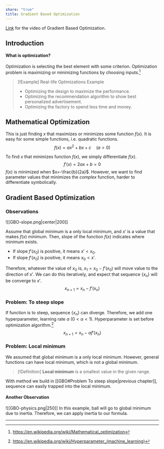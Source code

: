 ```yaml
---
share: "true"
title: Gradient Based Optimization
---
```

[Link](https://www.youtube.com/watch?v=atXrbIY6iyQ) for the video of Gradient Based Optimization.
## Introduction
#### What is optimization?
Optimization is selecting the best element with some criterion. Optimization problem is maximizing or minimizing functions by choosing inputs.[^1]

> [!Example] Real-life Optimizations Example
> - Optimizing the design to maximize the performance.
> - Optimizing the recommendation algorithm to show best personalized advertisement.
> - Optimizing the factory to spend less time and money.

## Mathematical Optimization
This is just finding $x$ that maximizes or minimizes some function $f(x)$. It is easy for some simple functions, i.e. quadratic functions.
$$
f(x)= ax^2 + bx+c \quad (a>0)
$$

To find $x$ that minimizes function $f(x)$, we simply differentiate $f(x)$.
$$
f'(x)=2ax+b=0
$$
$f(x)$ is minimized when $x=-\frac{b}{2a}$.
However, we want to find parameter values that minimizes the *complex* function, harder to differentiate symbolically.

## Gradient Based Optimization
### Observations
![[GBO-slope.png|center|200]]
<br/>

Assume that global minimum is a only local minimum, and $x'$ is a value that makes $f(x)$ minimum.
Then, slope of the function $f(x)$ indicates where minimum exists.
- If slope $f'(x_0)$ is positive, it means $x' < x_0$.
- If slope $f'(x_0)$ is positive, it means $x_0 < x'$.

Therefore, whatever the value of $x_0$ is, $x_1 = x_0 - f'(x_0)$ will move value to the direction of $x'$.
We can do this iteratively, and expect that sequence $\{x_n\}$ will be converge to $x'$.
$$
x_{n+1} = x_n - f'(x_n)
$$
### Problem: To steep slope
If function is to steep, sequence $\{x_n\}$ can diverge. Therefore, we add one hyperparameter, learning rate $\alpha\ (0<\alpha<1)$. Hyperparameter is set before optimization algorithm.[^2]
$$
x_{n+1} = x_n - \alpha f'(x_n)
$$
### Problem: Local minimum
We assumed that global minimum is a only local minimum. However, general functions can have local minimum, which is not a global minimum.

> [!Definition]
> **Local minimum** is a smallest value in the given range.

With method we build in [[GBO#Problem To steep slope|previous chapter]], sequence can easily trapped into the local minimum.
#### Another Observation
![[GBO-physics.png|250]]
In this example, ball will go to global minimum due to inertia. Therefore, we can apply inertia to our formula.

---
[^1]: https://en.wikipedia.org/wiki/Mathematical_optimization
[^2]: https://en.wikipedia.org/wiki/Hyperparameter_(machine_learning)